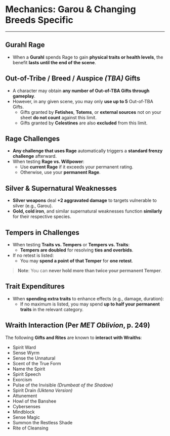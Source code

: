 # Mechanics: Garou & Changing Breeds Specific

---

## Gurahl Rage

- When a **Gurahl** spends Rage to gain **physical traits or health levels**, the benefit **lasts until the end of the scene**.

## Out-of-Tribe / Breed / Auspice *(TBA)* Gifts

- A character may obtain **any number of Out-of-TBA Gifts through gameplay**.
- However, in any given scene, you may only **use up to 5** Out-of-TBA Gifts.
  - Gifts granted by **Fetishes**, **Totems**, or **external sources** not on your sheet **do not count** against this limit.
  - Gifts granted by **Celestines** are also **excluded** from this limit.

## Rage Challenges

- **Any challenge that uses Rage** automatically triggers a **standard frenzy challenge** afterward.
- When testing **Rage vs. Willpower**:
  - Use **current Rage** if it exceeds your permanent rating.
  - Otherwise, use your **permanent Rage**.

## Silver & Supernatural Weaknesses

- **Silver weapons** deal **+2 aggravated damage** to targets vulnerable to silver (e.g., Garou).
- **Gold, cold iron**, and similar supernatural weaknesses function **similarly** for their respective species.

## Tempers in Challenges

- When testing **Traits vs. Tempers** or **Tempers vs. Traits**:
  - **Tempers are doubled** for resolving **ties and overbids**.
- If no retest is listed:
  - You may **spend a point of that Temper** for **one retest**.

> **Note**: You can **never hold more than twice your permanent Temper**.

## Trait Expenditures

- When **spending extra traits** to enhance effects (e.g., damage, duration):
  - If no maximum is listed, you may spend **up to half your permanent traits** in the relevant category.

## Wraith Interaction (Per *MET Oblivion*, p. 249)

The following **Gifts and Rites** are known to **interact with Wraiths**:

- Spirit Ward
- Sense Wyrm
- Sense the Unnatural
- Scent of the True Form
- Name the Spirit
- Spirit Speech
- Exorcism
- Pulse of the Invisible *(Drumbeat of the Shadow)*
- Spirit Drain *(Uktena Version)*
- Attunement
- Howl of the Banshee
- Cybersenses
- Mindblock
- Sense Magic
- Summon the Restless Shade
- Rite of Cleansing